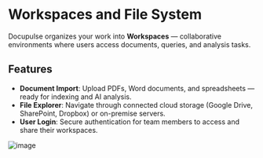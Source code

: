 # Workspaces and File System

Docupulse organizes your work into **Workspaces** — collaborative environments where users access documents, queries, and analysis tasks.
## Features

- **Document Import**: Upload PDFs, Word documents, and spreadsheets — ready for indexing and AI analysis.
- **File Explorer**: Navigate through connected cloud storage (Google Drive, SharePoint, Dropbox) or on-premise servers.
- **User Login**: Secure authentication for team members to access and share their workspaces.

![image](https://github.com/user-attachments/assets/7657af55-8969-44ee-8871-443665a79b6d)

